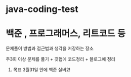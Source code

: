 # java-coding-test
# 백준 , 프로그래머스, 리트코드 등
문제풀이 방법과 접근법과 생각을 저장하는 장소

주3회 이상 문제를 풀기 + 깃헙에 코드정리 + 블로그에 정리

1. 목표 3월31일 안에 백준 실버2!
